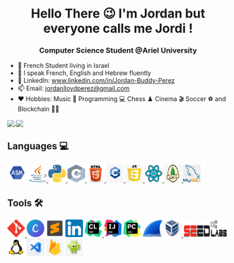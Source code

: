 <h1 align="center">Hello There 😉 I'm Jordan but everyone calls me Jordi !</h1>
<h3 align="center">Computer Science Student @Ariel University</h3>

- 📌 French Student living in Israel
- 👄 I speak French, English and Hebrew fluently
- 💬 LinkedIn: www.linkedin.com/in/Jordan-Buddy-Perez
- 📫 Email: jordanlloydperez@gmail.com
- ❤️ Hobbies: Music 🥁 Programming 💻 Chess ♟️ Cinema 🎬 Soccer ⚽ and Blockchain 🤝🏻

<a href="https://github.com/anuraghazra/github-readme-stats">
  <img align="center" src="https://github-readme-stats.vercel.app/api/top-langs/?username=Jewgah&theme=radical&layout=compact" />
</a>
<a href="https://github.com/anuraghazra/convoychat">
  <img align="center" src="https://github-readme-stats.vercel.app/api?username=Jewgah&show_icons=true&theme=radical&layout=compact&line_height=20" />
</a>


<h2 align="left">Languages  💻</h2>
<p align="left">
<a href="https://www.asm-smt.com/en/" title="Assembly"> <img src="https://github.com/Jewgah/MyIcons/blob/master/assembly.png" alt="ASM" width="45" height="45"/></a>
<a href="https://www.java.com" title="Java"> <img src="https://github.com/Jewgah/MyIcons/blob/master/java.svg" alt="java" width="40" height="40"/>  </a>  
<a href="https://www.python.org" title="Python"> <img src="https://github.com/Jewgah/MyIcons/blob/master/python.svg" alt="python" width="40" height="40"/>  </a>  
<a href="https://en.wikipedia.org/wiki/C_(programming_language)" title="C"> <img src="https://github.com/Jewgah/MyIcons/blob/master/c.svg" alt="C" width="40" height="40"/>  </a>
<a href="https://en.wikipedia.org/wiki/HTML5" title="HTML5"> <img src="https://github.com/Jewgah/MyIcons/blob/master/HTML5.png" alt="HTML5" width="40" height="40"/>  </a>   
<a href="https://fr.wikipedia.org/wiki/C%2B%2B" title="C++"> <img src="https://github.com/Jewgah/MyIcons/blob/master/cpp.jpg" alt="C++" width="40" height="40"/>  </a> 
<a href="https://www.javascript.com/" title="Javascript"> <img src="https://github.com/Jewgah/MyIcons/blob/master/javascript.jpg" alt="JS" width="40" height="40"/>  </a> 
 <a href="https://reactjs.org/" title="React"> <img src="https://github.com/Jewgah/MyIcons/blob/master/react.png" alt="React" width="40" height="40"/>  </a> 
<a href="https://www.mongodb.com/" title="MongoDB"> <img src="https://github.com/Jewgah/MyIcons/blob/master/mongodb.jpg" alt="MongoDB" width="40" height="40"/>  </a> 
<a href="https://www.mysql.com/" title="MySQL"> <img src="https://github.com/Jewgah/MyIcons/blob/master/mysql.jpg" alt="MySQL" width="40" height="40"/>  </a> 
</p>

<h2 align="left">Tools  🛠</h2>
<p align="left"> 
<a href="https://git-scm.com/" title="Git"> <img src="https://github.com/Jewgah/MyIcons/blob/master/git.svg" alt="Git" width="40" height="40"/>  </a>
<a href="https://www.Canva.com/" title="Canva"> <img src="https://github.com/Jewgah/MyIcons/blob/master/canva.png" alt="Canva" width="40" height="40"/></a>
<a href="https://www.sublimetext.com/" title="SublimeText"> <img src="https://github.com/Jewgah/MyIcons/blob/master/Sublime_text.png" alt="SublimeText" width="40" height="40"/></a>
<a href="https://www.linkedin.com/in/jordan-buddy-perez/" title="Linkedin"> <img src="https://github.com/Jewgah/MyIcons/blob/master/LinkedIn.png" alt="Linkedin" width="40" height="40"/></a>
<a href="https://www.jetbrains.com/clion/" title="CLion"> <img src="https://github.com/Jewgah/MyIcons/blob/master/clion.svg" alt="CLion" width="40" height="40"/>  </a>  
<a href="https://www.jetbrains.com/idea/" title="IntelliJ IDEA"> <img src="https://github.com/Jewgah/MyIcons/blob/master/intellij-idea.svg" alt="Intellij IDEA" width="40" height="40"/></a>  
<a href="https://www.jetbrains.com/pycharm/" title="PyCharm"> <img src="https://github.com/Jewgah/MyIcons/blob/master/pycharm.svg" alt="PyCharm" width="40" height="40"/></a>
<a href="https://www.wireshark.org/" title="WireShark"> <img src="https://github.com/Jewgah/MyIcons/blob/master/Wireshark.png" alt="WireShark" width="45" height="40"/></a>
<a href="https://www.virtualbox.org/" title="VirtualBox"> <img src="https://github.com/Jewgah/MyIcons/blob/master/Virtualbox_logo.png" alt="VirtualBox" width="40" height="40"/>  </a>
<a href="https://github.com/seed-labs/seed-labs" title="SeedLabs"> <img src="https://github.com/Jewgah/MyIcons/blob/master/SEED.png" alt="SeedLabs" width="100" height="40"/>  </a>
<a href="https://en.wikipedia.org/wiki/Linux" title="Linux"> <img src="https://github.com/Jewgah/MyIcons/blob/master/Linux.png" alt="Linux" width="40" height="40"/></a>
 <a href="https://code.visualstudio.com/" title="Visual Studio Code"> <img src="https://github.com/Jewgah/MyIcons/blob/master/visualstudiocode.png" alt="Visual Studio Code" width="40" height="40"/></a>
 <a href="https://firebase.google.com/" title="Firebase"> <img src="https://github.com/Jewgah/MyIcons/blob/master/firebase.jpg" alt="Firebase" width="40" height="40"/></a>
 <a href="https://developer.android.com/studio/" title="Android Studio"> <img src="https://github.com/Jewgah/MyIcons/blob/master/androidstudio.jpg" alt="Android Studio" width="40" height="40"/></a>
</p>

